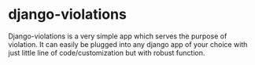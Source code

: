# django-violations
Django-violations is a very simple app which serves the purpose of violation. It can easily be plugged into any django app of your choice with just little line of code/customization but with robust function.
